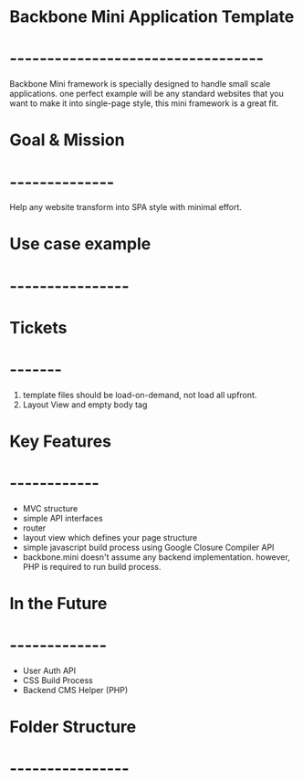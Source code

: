 # Backbone Mini Application Template
# ----------------------------------

Backbone Mini framework is specially designed to handle small scale applications.
one perfect example will be any standard websites that you want to make it into single-page style,
this mini framework is a great fit.

# Goal & Mission
# --------------

Help any website transform into SPA style with minimal effort.


# Use case example
# ----------------



# Tickets
# -------

1. template files should be load-on-demand, not load all upfront.
2. Layout View and empty body tag





# Key Features
# ------------

- MVC structure
- simple API interfaces
- router
- layout view which defines your page structure
- simple javascript build process using Google Closure Compiler API
- backbone.mini doesn't assume any backend implementation. however, PHP is required to run build process.


# In the Future
# -------------

- User Auth API
- CSS Build Process
- Backend CMS Helper (PHP)


# Folder Structure
# ----------------
